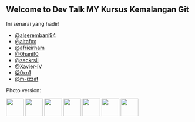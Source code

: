 ## Welcome to Dev Talk MY Kursus Kemalangan Git

Ini senarai yang hadir!

- [@alserembani94](https://github.com/afrieirham)
- [@altafxx](https://github.com/altafxx)
- [@afrieirham](https://github.com/afrieirham)
- [@0hanif0](https://github.com/0hanif0)
- [@zackrsli](https://github.com/zackrsli)
- [@Xavier-IV](https://github.com/Xavier-IV)
- [@0xn1](https://github.com/0xn1)
- [@m-izzat](https://github.com/m-izzat)

Photo version:

[<img src="https://github.com/alserembani94.png" width="48">](https://github.com/alserembani94)
[<img src="https://github.com/altafxx.png" width="48">](https://github.com/altafxx)
[<img src="https://github.com/afrieirham.png" width="48">](https://github.com/afrieirham)
[<img src="https://github.com/zackrsli.png" width="48">](https://github.com/zackrsli)
[<img src="https://github.com/Xavier-IV.png" width="48">](https://github.com/Xavier-IV)
[<img src="https://github.com/0xn1.png" width="48">](https://github.com/0xn1)
[<img src="https://github.com/m-izzat.png" width="48">](https://github.com/m-izzat)
